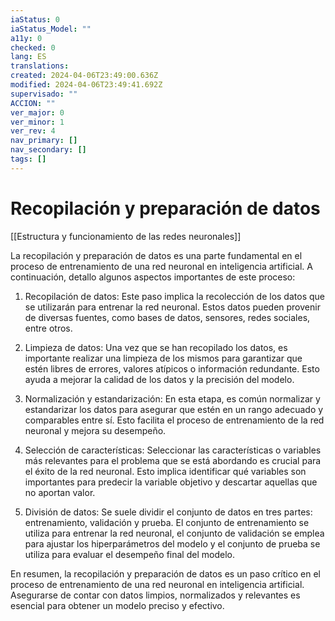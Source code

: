 ```yaml
---
iaStatus: 0
iaStatus_Model: ""
a11y: 0
checked: 0
lang: ES
translations: 
created: 2024-04-06T23:49:00.636Z
modified: 2024-04-06T23:49:41.692Z
supervisado: ""
ACCION: ""
ver_major: 0
ver_minor: 1
ver_rev: 4
nav_primary: []
nav_secondary: []
tags: []
---
```

# Recopilación y preparación de datos

[[Estructura y funcionamiento de las  redes neuronales]]

La recopilación y preparación de datos es una parte fundamental en el proceso de entrenamiento de una red neuronal en inteligencia artificial. A continuación, detallo algunos aspectos importantes de este proceso:

1. Recopilación de datos: Este paso implica la recolección de los datos que se utilizarán para entrenar la red neuronal. Estos datos pueden provenir de diversas fuentes, como bases de datos, sensores, redes sociales, entre otros.

2. Limpieza de datos: Una vez que se han recopilado los datos, es importante realizar una limpieza de los mismos para garantizar que estén libres de errores, valores atípicos o información redundante. Esto ayuda a mejorar la calidad de los datos y la precisión del modelo.

3. Normalización y estandarización: En esta etapa, es común normalizar y estandarizar los datos para asegurar que estén en un rango adecuado y comparables entre sí. Esto facilita el proceso de entrenamiento de la red neuronal y mejora su desempeño.

4. Selección de características: Seleccionar las características o variables más relevantes para el problema que se está abordando es crucial para el éxito de la red neuronal. Esto implica identificar qué variables son importantes para predecir la variable objetivo y descartar aquellas que no aportan valor.

5. División de datos: Se suele dividir el conjunto de datos en tres partes: entrenamiento, validación y prueba. El conjunto de entrenamiento se utiliza para entrenar la red neuronal, el conjunto de validación se emplea para ajustar los hiperparámetros del modelo y el conjunto de prueba se utiliza para evaluar el desempeño final del modelo.

En resumen, la recopilación y preparación de datos es un paso crítico en el proceso de entrenamiento de una red neuronal en inteligencia artificial. Asegurarse de contar con datos limpios, normalizados y relevantes es esencial para obtener un modelo preciso y efectivo.
